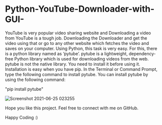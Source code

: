 # Python-YouTube-Downloader-with-GUI-

YouTube is very popular video sharing website and Downloading a video from YouTube is a tough job. Downloading the Downloader and get the video using that or go to any other website which fetches the video and saves on your computer. 
Using Python, this task is very easy. For this, there is a python library named as ‘pytube’. pytube is a lightweight, dependency-free Python library which is used for downloading videos from the web.
pytube is not the native library. You need to install it before using it. Installation is easy when you have pip. In the Terminal or Command Prompt, type the following command to install pytube.
You can install pytube by using the following command:

"pip install pytube"

![Screenshot 2021-06-25 023255](https://user-images.githubusercontent.com/63748662/123344997-bf1dad00-d55d-11eb-9839-311a1ae659df.png)


Hope you like this project. Feel free to connect with me on GitHub.

Happy Coding :)
